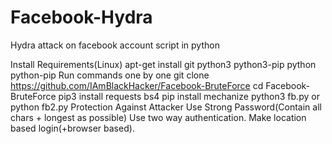 # Facebook-Hydra
Hydra attack on facebook account script in python

Install Requirements(Linux)
apt-get install git python3 python3-pip python python-pip
Run commands one by one
git clone https://github.com/IAmBlackHacker/Facebook-BruteForce
cd Facebook-BruteForce
pip3 install requests bs4
pip install mechanize
python3 fb.py or python fb2.py
Protection Against Attacker
Use Strong Password(Contain all chars + longest as possible)
Use two way authentication.
Make location based login(+browser based).
